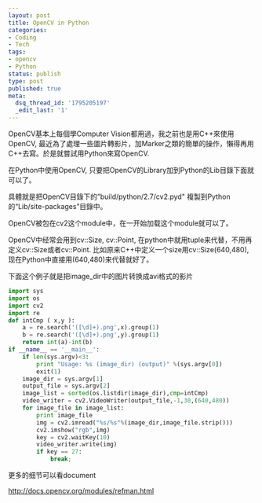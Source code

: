 ```yaml
---
layout: post
title: OpenCV in Python
categories:
- Coding
- Tech
tags:
- opencv
- Python
status: publish
type: post
published: true
meta:
  dsq_thread_id: '1795205197'
  _edit_last: '1'
---
```

OpenCV基本上每個學Computer Vision都用過，我之前也是用C++來使用OpenCV, 最近為了處理一些圖片轉影片，加Marker之類的簡單的操作，懶得再用C++去寫。於是就嘗試用Python來寫OpenCV.

在Python中使用OpenCV, 只要把OpenCV的Library加到Python的Lib目錄下面就可以了。

具體就是把OpenCV目錄下的”build/python/2.7/cv2.pyd" 複製到Python的“Lib/site-packages”目錄中。

OpenCV被包在cv2这个module中，在一开始加载这个module就可以了。

OpenCV中经常会用到cv::Size, cv::Point, 在python中就用tuple来代替，不用再定义cv::Size或者cv::Point. 比如原来C++中定义一个size用cv::Size(640,480), 现在Python中直接用(640,480)来代替就好了。

下面这个例子就是把image_dir中的图片转换成avi格式的影片
``` python
import sys
import os
import cv2
import re
def intCmp ( x,y ):
	a = re.search('([\d]+).png',x).group(1)
	b = re.search('([\d]+).png',y).group(1)
	return int(a)-int(b)
if __name__ == '__main__':
	if len(sys.argv)<3:
		print "Usage: %s (image_dir) (output)" %(sys.argv[0])
		exit(1)
	image_dir = sys.argv[1]
	output_file = sys.argv[2]
	image_list = sorted(os.listdir(image_dir),cmp=intCmp)
	video_writer = cv2.VideoWriter(output_file,-1,30,(640,480))
	for image_file in image_list:
		print image_file
		img = cv2.imread("%s/%s"%(image_dir,image_file.strip()))
		cv2.imshow("rgb",img)
		key = cv2.waitKey(10)
		video_writer.write(img)
		if key == 27:
			break;
```
更多的细节可以看document

<a href="http://docs.opencv.org/modules/refman.html">http://docs.opencv.org/modules/refman.html</a>
